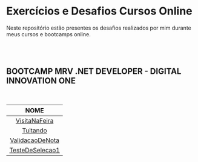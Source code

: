 # Exercícios e Desafios Cursos Online

Neste repositório estão presentes os desafios realizados por mim durante meus cursos e bootcamps online.

<br/>

<br/>

## BOOTCAMP MRV .NET DEVELOPER - DIGITAL INNOVATION ONE

<br/>

|                 NOME                 |
| :----------------------------------: |
|   [VisitaNaFeira](./VisitaNaFeira)   |
|        [Tuitando](./Tuitando)        |
| [ValidacaoDeNota](./ValidacaoDeNota) |
| [TesteDeSelecao1](./TesteDeSelecao1) |

